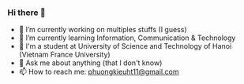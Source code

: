 ### Hi there 👋

<!--
**KieuTuanPhuong/KieuTuanPhuong** is a ✨ _special_ ✨ repository because its `README.md` (this file) appears on your GitHub profile.

Here are some ideas to get you started:

- 🔭 I’m currently working on ...
- 🌱 I’m currently learning ...
- 👯 I’m looking to collaborate on ...
- 🤔 I’m looking for help with ...
- 💬 Ask me about ...
- 📫 How to reach me: ...
- 😄 Pronouns: ...
- ⚡ Fun fact: ...
-->
- 🔭 I’m currently working on multiples stuffs (I guess)
- 🌱 I’m currently learning Information, Communication & Technology
- 🏫 I'm a student at University of Science and Technology of Hanoi (Vietnam France University)
- 💬 Ask me about anything (that I don't know)
- 📫 How to reach me: phuongkieuht11@gmail.com
